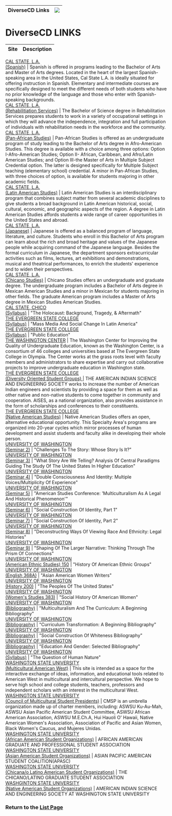DiverseCD Links  | ![](imgtop2.gif)  
---|---  
  
# DiverseCD LINKS

  

Site | Description  
---|---  
[CAL STATE, L.A.  
(Spanish)](calstatela.edu/academic/aa/spanish.htm) |  Spanish is offered in
programs leading to the Bachelor of Arts and Master of Arts degrees. Located
in the heart of the largest Spanish-speaking area in the United States, Cal
State L.A. is ideally situated for offering instruction in Spanish. Elementary
and intermediate courses are specifically designed to meet the different needs
of both students who have no prior knowledge of the language and those who
enter with Spanish-speaking backgrounds.  
[CAL STATE, L.A.  
(Rehabilitiation Services)](calstatela.edu/academic/aa/rehab_sv.htm) |  The
Bachelor of Science degree in Rehabilitation Services prepares students to
work in a variety of occupational settings in which they will advance the
independence, integration and full participation of individuals with
rehabilitation needs in the workforce and the community.  
[CAL STATE, L.A.  
(Pan-African Studies)](calstatela.edu/academic/aa/pas.htm) |  Pan-African
Studies is offered as an undergraduate program of study leading to the
Bachelor of Arts degree in Afro-American Studies. This degree is available
with a choice among three options: Option I-Afro-American Studies; Option II-
African, Caribbean, and Afro/Latin American Studies; and Option III-the Master
of Arts in Multiple Subject Credential option. The latter is designed
specifically for Multiple Subject teaching (elementary school) credential. A
minor in Pan-African Studies, with three choices of option, is available for
students majoring in other academic fields.  
[CAL STATE, L.A.  
(Latin American Studies)](calstatela.edu/academic/aa/latin_am.htm) |  Latin
American Studies is an interdisciplinary program that combines subject matter
from several academic disciplines to give students a broad background in Latin
American historical, social, cultural, economic, and geographic aspects of the
region. A degree in Latin American Studies affords students a wide range of
career opportunities in the United States and abroad.  
[CAL STATE, L.A.  
(Japanese)](calstatela.edu/academic/aa/japan.htm) |  Japanese is offered as a
balanced program of language, literature, and culture. Students who enroll in
this Bachelor of Arts program can learn about the rich and broad heritage and
values of the Japanese people while acquiring command of the Japanese
language. Besides the formal curriculum in Japanese, the department sponsors
extracurricular activities such as films, lectures, art exhibitions and
demonstrations, musical and theatrical performances, to enrich the students'
experience and to widen their perspectives.  
[CAL STATE, L.A.  
(Chicano Studies)](calstatela.edu/academic/aa/chicano.htm) |  Chicano Studies
offers an undergraduate and graduate degree. The undergraduate program
includes a Bachelor of Arts degree in Mexican American Studies and a minor in
Mexican for students majoring in other fields. The graduate American program
includes a Master of Arts degree in Mexican Studies American Studies.  
[CAL STATE, CHICO  
(Syllabus)](http://www.csuchico.edu/cmas/syllabi/edelman/Hol153.html) |  "The
Holocaust: Background, Tragedy, & Aftermath"  
[THE EVERGREEN STATE COLLEGE  
(Syllabus)](http://192.211.16.13/curricular/MMS/home.html) |  "Mass Media And
Social Change In Latin America"  
[THE EVERGREEN STATE COLLEGE  
(Syllabus)](http://192.211.16.13/curricular/PE/home.html) |  "Public
Education"  
[THE WASHINGTON CENTER](http://192.211.16.13/katlinks/washcntr/home.html) |
The Washington Center for Improving the Quality of Undergraduate Education,
known as the Washington Center, is a consortium of 46 colleges and
universities based at The Evergreen State College in Olympia. The Center works
at the grass roots level with faculty members and administrators to share
expertise and carry out collaborative projects to improve undergraduate
education in Washington state.  
[THE EVERGREEN STATE COLLEGE  
(Diversity Oriented Student Groups)
](http://evergreen.edu/user/ACTIVITIES/index.html) |  THE AMERICAN INDIAN
SCIENCE AND ENGINEERING SOCIETY works to increase the number of American
Indian engineers and scientists by providing a space for them as well as other
native and non-native students to come together in community and cooperation.
AISES, as a national organization, also provides assistance in the form of
scholarships and conferences to their constituents.  
[THE EVERGREEN STATE COLLEGE  
(Native American Studies)](http://192.211.16.13/curricular/NAS/home.htm) |
Native American Studies offers an open, alternative educational opportunity.
This Specialty Area's programs are organized into 20-year cycles which mirror
processes of human development and assist students and faculty alike in
developing their whole person.  
[UNIVERSITY OF WASHINGTON  
(Seminar 2)](http://weber.u.washington.edu/~ctp/sem2.html) |  "Challenges To
The Story: Whose Story Is It?"  
[UNIVERSITY OF WASHINGTON  
(Seminar 3)](http://weber.u.washington.edu/~ctp/sem3.html) |  "What Story Are
We Telling? Analysis Of Central Paradigms Guiding The Study Of The United
States In Higher Education"  
[UNIVERSITY OF WASHINGTON  
(Seminar 4)](http://weber.u.washington.edu/~ctp/sem4.html) |  "Double
Consciousness And Identity: Multiple Voices/Multiplicity Of Experience"  
[UNIVERSITY OF WASHINGTON  
(Seminar 5)](http://weber.u.washington.edu/~ctp/sem5.html) |  "American
Studies Conference: 'Multiculturalism As A Legal And Historical Phenomenon'"  
[UNIVERSITY OF WASHINGTON  
(Seminar 6)](http://weber.u.washington.edu/~ctp/sem6.html) |  "Social
Construction Of Identity, Part 1"  
[UNIVERSITY OF WASHINGTON  
(Seminar 7)](http://weber.u.washington.edu/~ctp/sem7.html) |  "Social
Construction Of Identity, Part 2"  
[UNIVERSITY OF WASHINGTON  
(Seminar 8)](http://weber.u.washington.edu/~ctp/sem8.html) |  "Deconstructing
Ways Of Viewing Race And Ethnicity: Legal Histories"  
[UNIVERSITY OF WASHINGTON  
(Seminar 9)](http://weber.u.washington.edu/~ctp/sem9.html) |  "Shaping Of The
Larger Narrative: Thinking Through The Prism Of Connections"  
[UNIVERSITY OF WASHINGTON  
(American Ethnic Studies)
150](http://weber.u.washington.edu/~ctp/gambsyl.html) |  "History Of American
Ethnic Groups"  
[UNIVERSITY OF WASHINGTON  
(English 368A)](http://weber.u.washington.edu/~ctp/simpsyl.html) |  "Asian
American Women Writers"  
[UNIVERSITY OF WASHINGTON  
(History 200)](http://weber.u.washington.edu/~ctp/hstaa200.htm) |  "The
Peoples Of The United States"  
[UNIVERSITY OF WASHINGTON  
(Women's Studies 383)](http://weber.u.washington.edu/~ctp/yeesyl.html) |
"Social History Of American Women"  
[UNIVERSITY OF WASHINGTON  
(Bibliography)](http://weber.u.washington.edu/~ctp/begbib.htm) |
"Multiculturalism And The Curriculum: A Beginning Bibliography"  
[UNIVERSITY OF WASHINGTON  
(Bibliography)](http://weber.u.washington.edu/~ctp/curtrans.htm) |
"Curriculum Transformation: A Beginning Bibliography"  
[UNIVERSITY OF WASHINGTON  
(Bibliography)](http://weber.u.washington.edu/~ctp/sheftall.htm) |  "Social
Construction Of Whiteness Bibliography"  
[UNIVERSITY OF WASHINGTON  
(Bibliography)](http://weber.u.washington.edu/~ctp/gender.htm) |  "Education
And Gender: Selected Bibliography"  
[UNIVERSITY OF WASHINGTON  
(Syllabus)](http://weber.u.washington.edu/~chid/chid110/syl1997/index.html) |
"The Question of Human Nature"  
[WASHINGTON STATE UNIVERSITY  
(Multicultural American West)](http://wsu.edu:8080/~amerstu/mw/index.html) |
This site is intended as a space for the interactive exchange of ideas,
information, and educational tools related to American West in multicultural
and intercultural perspective. We hope to serve high school and college
students, teachers, professors and independent scholars with an interest in
the multicultural West.  
[WASHINGTON STATE UNIVERSITY  
(Council of Multicultural Student
Presidents)](http://wsu.edu/multicultural/StudentOrg/cmsp.html) |  CMSP is an
umbrella organization made up of charter members, including: ASWSU Ku-Au-Mah,
ASWSU Asian Pacific American Student Committee, ASWSU African American
Association, ASWSU M.E.Ch.A, Hui Hauoli O' Hawaii, Native American Women's
Association, Association of Pacific and Asian Women, Black Women's Caucus, and
Mujeres Unidas.  
[WASHINGTON STATE UNIVERSITY  
(African American Student
Organizations)](http://wsu.edu/multicultural/StudentOrg/indexstprg.html) |
AFRICAN AMERICAN GRADUATE AND PROFESSIONAL STUDENT ASSOCIATION  
[WASHINGTON STATE UNIVERSITY  
(Asian American Student
Organizations)](http://wsu.edu/multicultural/StudentOrg/indexstprg.html) |
ASIAN PACIFIC AMERICAN STUDENT COALITION(APASC)  
[WASHINGTON STATE UNIVERSITY  
(Chicana/o Latino American Student
Organizations)](http://wsu.edu/multicultural/StudentOrg/indexstprg.html) |
THE CHICANO/LATINO GRADUATE STUDENT ASSOCIATION  
[WASHGINTON STATE UNIVERSITY  
(Native American Student
Organizations)](http://wsu.edu/multicultural/StudentOrg/indexstprg.html) |
AMERICAN INDIAN SCIENCE AND ENGINEERING SOCIETY AT WASHINGTON STATE UNIVERSITY  
  
  

  

### Return to the [List Page](list.html)

  

  

